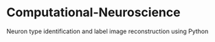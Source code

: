 # Computational-Neuroscience
Neuron type identification and label image reconstruction using Python 
